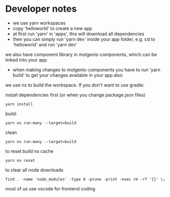 # Developer notes

- we use yarn workspaces
- copy 'helloworld' to create a new app
- at first run 'yarn' in 'apps', this will download all dependencies
- then you can simply run 'yarn dev' inside your app folder, e.g. cd to 'helloworld' and run 'yarn dev'

we also have component library in molgenis-components, which can be linked into your app

- when making changes to molgenis-components you have to run 'yarn build' to get your changes available in your app also

we use nx to build the workspace. If you don't want to use gradle:

install dependencies first (or when you change package.json files)

```
yarn install
```

build:

```
yarn nx run-many --target=build
```

clean

```
yarn nx run-many --target=build
```

to reset build nx cache

```
yarn nx reset
```

to clear all node downloads

```
find . -name 'node_modules' -type d -prune -print -exec rm -rf '{}' \;
```

most of us use vscode for frontend coding
